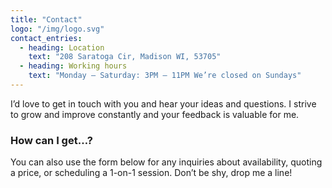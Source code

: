 ```yaml
---
title: "Contact"
logo: "/img/logo.svg"
contact_entries:
  - heading: Location
    text: "208 Saratoga Cir, Madison WI, 53705"
  - heading: Working hours
    text: "Monday – Saturday: 3PM – 11PM We’re closed on Sundays"
---
```


I’d love to get in touch with you and hear your ideas and
questions. I strive to grow and improve constantly and your feedback
is valuable for me.

<h3 class="f4 b lh-title mb2">How can I get…?</h3>

You can also use the form below for any inquiries about availability,
quoting a price, or scheduling a 1-on-1 session. Don’t be shy, drop me a line!
